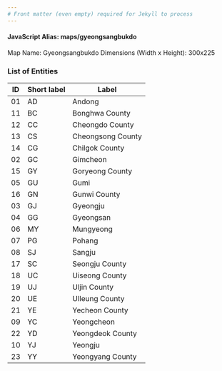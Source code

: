```yaml
---
# Front matter (even empty) required for Jekyll to process
---
```


#### JavaScript Alias: maps/gyeongsangbukdo

Map Name: Gyeongsangbukdo
Dimensions (Width x Height): 300x225





### List of Entities

ID | Short label | Label
---|---|---|
01|AD|Andong
11|BC|Bonghwa County
12|CC|Cheongdo County
13|CS|Cheongsong County
14|CG|Chilgok County
02|GC|Gimcheon
15|GY|Goryeong County
05|GU|Gumi
16|GN|Gunwi County
03|GJ|Gyeongju
04|GG|Gyeongsan
06|MY|Mungyeong
07|PG|Pohang
08|SJ|Sangju
17|SC|Seongju County
18|UC|Uiseong County
19|UJ|Uljin County
20|UE|Ulleung County
21|YE|Yecheon County
09|YC|Yeongcheon
22|YD|Yeongdeok County
10|YJ|Yeongju
23|YY|Yeongyang County

